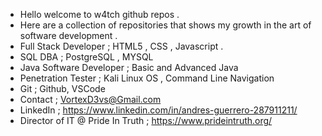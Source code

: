 - Hello welcome to w4tch github repos .
- Here are a collection of repositories that shows my growth in the art of software development .
- Full Stack Developer ; HTML5 , CSS , Javascript .
- SQL DBA ; PostgreSQL , MYSQL
- Java Software Developer ; Basic and Advanced Java
- Penetration Tester ; Kali Linux OS , Command Line Navigation
- Git ; Github, VSCode
- Contact ; VortexD3vs@Gmail.com
- LinkedIn ; https://www.linkedin.com/in/andres-guerrero-287911211/
- Director of IT @ Pride In Truth ; https://www.prideintruth.org/

